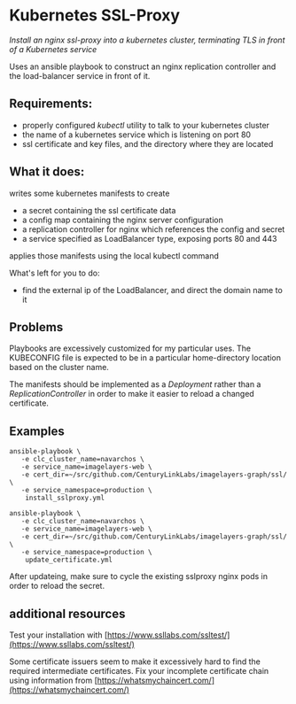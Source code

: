 # Kubernetes SSL-Proxy
_Install an nginx ssl-proxy into a kubernetes cluster, terminating TLS in front of a Kubernetes service_

Uses an ansible playbook to construct an nginx replication controller and the load-balancer service in front of it.

## Requirements:
- properly configured _kubectl_ utility to talk to your kubernetes cluster
- the name of a kubernetes service which is listening on port 80
- ssl certificate and key files, and the directory where they are located

## What it does:
writes some kubernetes manifests to create
- a secret containing the ssl certificate data
- a config map containing the nginx server configuration
- a replication controller for nginx which references the config and secret
- a service specified as LoadBalancer type, exposing ports 80 and 443

applies those manifests using the local kubectl command

What's left for you to do:
- find the external ip of the LoadBalancer, and direct the domain name to it

## Problems

Playbooks are excessively customized for my particular uses.  The KUBECONFIG file is expected to be in a particular home-directory location based on the cluster name.  

The manifests should be implemented as a _Deployment_ rather than a _ReplicationController_ in order to make it easier to reload a changed certificate.

## Examples

```
ansible-playbook \
   -e clc_cluster_name=navarchos \
   -e service_name=imagelayers-web \
   -e cert_dir=~/src/github.com/CenturyLinkLabs/imagelayers-graph/ssl/  \
   -e service_namespace=production \
    install_sslproxy.yml
```


```
ansible-playbook \
   -e clc_cluster_name=navarchos \
   -e service_name=imagelayers-web \
   -e cert_dir=~/src/github.com/CenturyLinkLabs/imagelayers-graph/ssl/  \
   -e service_namespace=production \
    update_certificate.yml
```
After updateing, make sure to cycle the existing sslproxy nginx pods in order to reload the secret.

## additional resources
Test your installation with [https://www.ssllabs.com/ssltest/](https://www.ssllabs.com/ssltest/)

Some certificate issuers seem to make it excessively hard to find the required intermediate certificates.  Fix your incomplete certificate chain using  information from [https://whatsmychaincert.com/](https://whatsmychaincert.com/)
